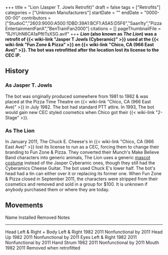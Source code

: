 +++
title = "Lion (Jasper T. Jowls Retrofit)"
draft = false
tags = ["Retrofits"]
categories = ["Unknown Manufacturers"]
startDate = ""
endDate = "0000-00-00"
contributors = ["StudioC","2603:9000:A500:1DBD:39A1:BCF1:A5A5:D5F6","Saan1ty","PizzaEntertainmentFanX","BenTrainFan2000"]
citations = []
pageThumbnailFile = "RJYUhN6CA1aPftITsXSG.avif"
+++
***Lion* (also known as ***The Lion*) was a retrofit of {{< wiki-link "Jasper T Jowls (Cyberamic)" >}} used at the {{< wiki-link "Fun Zone & Pizza" >}} on {{< wiki-link "Chico, CA (966 East Ave)" >}}. The bot was retrofitted after the location lost its license to the CEC IP.****

## History

### As Jasper T. Jowls

The bot was originally produced somewhere from 1981 to 1982 & was placed at the Pizza Time Theatre on {{< wiki-link "Chico, CA (966 East Ave)" >}} in July 1982. The bot had standard PTT attire. In 1993, The bot would gain new CEC styled cosmetics when Chico got their {{< wiki-link "2-Stage" >}}.

### As The Lion

In January 2011, The Chuck E. Cheese's in {{< wiki-link "Chico, CA (966 East Ave)" >}} lost its license to run as a CEC, forcing them to change their branding to Fun Zone & Pizza. They converted their Munch's Make Believe Band characters into generic animals, The Lion uses a generic [mascot costume](https://www.halloweencostumes.com/mascot-lion-costume.html) instead of the Jasper Cyberamic ones, though they still had the Cyberamics Cheese Guitar. The bot used Chuck E's lower half. The bot's head had a tin can either over it or replacing its former one.
When Fun Zone & Pizza closed in September 2011, the characters were stripped from their cosmetics and removed and sold in a group for $100. It is unknown if anybody purchased them or where they are today.

## Movements

  Name                                    Installed   Removed   Notes
  --------------------------------------- ----------- --------- --------------------------
  Head Left & Right + Body Left & Right   1982        2011      Nonfunctional by 2011
  Head Up                                 1982        2011      Nonfunctional by 2011
  Eyes Left & Right                       1982        2011      Nonfunctional by 2011
  Hand Strum                              1982        2011      Nonfunctional by 2011
  Mouth                                   1982        2011      Removed when retrofitted
